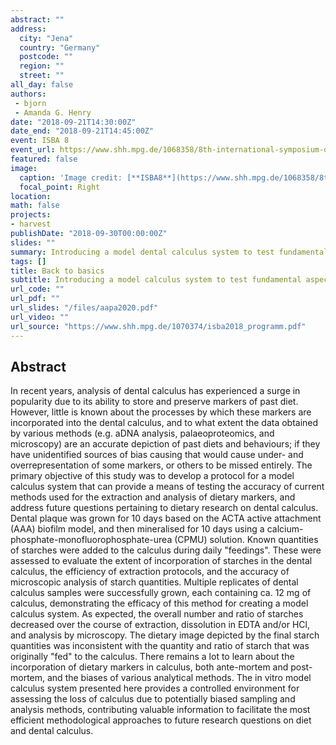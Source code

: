 ```yaml
---
abstract: ""
address:
  city: "Jena"
  country: "Germany" 
  postcode: ""
  region: ""
  street: ""
all_day: false
authors: 
 - bjorn
 - Amanda G. Henry
date: "2018-09-21T14:30:00Z"
date_end: "2018-09-21T14:45:00Z"
event: ISBA 8
event_url: https://www.shh.mpg.de/1068358/8th-international-symposium-on-biomolecular-archaeology-isba-2018
featured: false
image:
  caption: 'Image credit: [**ISBA8**](https://www.shh.mpg.de/1068358/8th-international-symposium-on-biomolecular-archaeology-isba-2018)'
  focal_point: Right
location: 
math: false
projects:
- harvest
publishDate: "2018-09-30T00:00:00Z"
slides: ""
summary: Introducing a model dental calculus system to test fundamental aspects of dental calculus research.
tags: []
title: Back to basics
subtitle: Introducing a model calculus system to test fundamental aspects of dental calculus research
url_code: ""
url_pdf: ""
url_slides: "/files/aapa2020.pdf"
url_video: ""
url_source: "https://www.shh.mpg.de/1070374/isba2018_programm.pdf"
---
```


## Abstract

In recent years, analysis of dental calculus has experienced a surge in popularity due to its ability to store and preserve markers of past diet. However, little is known about the processes by which these markers are incorporated into the dental calculus, and to what extent the data obtained by various methods (e.g. aDNA analysis, palaeoproteomics, and microscopy) are an accurate depiction of past diets and behaviours; if they have unidentified sources of bias causing that would cause under- and overrepresentation of some markers, or others to be missed entirely. The primary objective of this study was to develop a protocol for a model calculus system that can provide a means of testing the accuracy of current methods used for the extraction and analysis of dietary markers, and address future questions pertaining to dietary research on dental calculus. Dental plaque was grown for 10 days based on the ACTA active attachment (AAA) biofilm model, and then mineralised for 10 days using a calcium-phosphate-monofluorophosphate-urea (CPMU) solution. Known quantities of starches were added to the calculus during daily "feedings". These were assessed to evaluate the extent of incorporation of starches in the dental calculus, the efficiency of extraction protocols, and the accuracy of microscopic analysis of starch quantities. Multiple replicates of dental calculus samples were successfully grown, each containing ca. 12 mg of calculus, demonstrating the efficacy of this method for creating a model calculus system. As expected, the overall number and ratio of starches decreased over the course of extraction, dissolution in EDTA and/or HCl, and analysis by microscopy. The dietary image depicted by the final starch quantities was inconsistent with the quantity and ratio of starch that was originally "fed" to the calculus. There remains a lot to learn about the incorporation of dietary markers in calculus, both ante-mortem and post-mortem, and the biases of various analytical methods. The in vitro model calculus system presented here provides a controlled environment for assessing the loss of calculus due to potentially biased sampling and analysis methods, contributing valuable information to facilitate the most efficient methodological approaches to future research questions on diet and dental calculus.